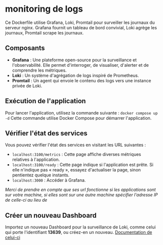# monitoring de logs
Ce Dockerfile utilise Grafana, Loki, Promtail pour surveiller les journaux du serveur nginx. Grafana fournit un tableau de bord convivial, Loki agrège les journaux, Promtail scrape les journaux.

## Composants
- **Grafana** : Une plateforme open-source pour la surveillance et l'observabilité. Elle permet d'interroger, de visualiser, d'alerter et de comprendre les métriques.
- **Loki** : Un système d'agrégation de logs inspiré de Prometheus.
- **Promtail** : Un agent qui envoie le contenu des logs vers une instance privée de Loki.

## Exécution de l'application
Pour lancer l'application, utilisez la commande suivante : `docker compose up -d`
Cette commande utilise Docker Compose pour démarrer l'application.

## Vérifier l'état des services
Vous pouvez vérifier l'état des services en visitant les URL suivantes :
- `localhost:3100/metrics` : Cette page affiche diverses métriques relatives à l'application.
- `localhost:3100/ready` : Cette page indique si l'application est prête. Si elle n'indique pas « ready », essayez d'actualiser la page, sinon pentientez quelque instants.
- `localhost:3000` : Accéder à Grafana.

*Merci de prendre en compte que ses url fonctionne si les applications sont sur votre machine, si elles sont sur une autre machine spécifier l'adresse IP de celle-ci au lieu de <localhost>*

## Créer un nouveau Dashboard
Importez un nouveau Dashboard pour la surveillance de Loki, comme celui qui porte l'identifiant **13639**, ou créez-en un nouveau.
<a href="https://grafana.com/grafana/dashboards/13639-logs-app/">Documentation de celui-ci</a>

